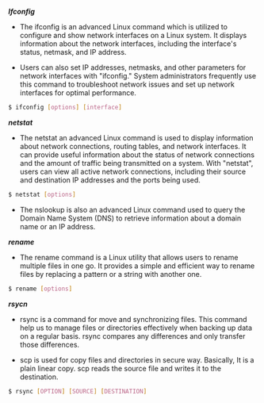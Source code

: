 ***Ifconfig***

- The ifconfig is an advanced Linux command which is utilized to configure and show network interfaces on a Linux system. It displays information about the network interfaces, including the interface's status, netmask, and IP address.

- Users can also set IP addresses, netmasks, and other parameters for network interfaces with "ifconfig." System administrators frequently use this command to troubleshoot network issues and set up network interfaces for optimal performance.

```sh
$ ifconfig [options] [interface]
```

***netstat***

- The netstat an advanced Linux command is used to display information about network connections, routing tables, and network interfaces. It can provide useful information about the status of network connections and the amount of traffic being transmitted on a system. With "netstat", users can view all active network connections, including their source and destination IP addresses and the ports being used.

```sh
$ netstat [options]
```

- The nslookup is also an advanced Linux command used to query the Domain Name System (DNS) to retrieve information about a domain name or an IP address.


***rename***

- The rename command is a Linux utility that allows users to rename multiple files in one go. It provides a simple and efficient way to rename files by replacing a pattern or a string with another one. 

```sh
$ rename [options]
```


***rsycn***

- rsync is a command for move and synchronizing files. This command help us to manage files or directories effectively when backing up data on a regular basis. rsync compares any differences and only transfer those differences.

- scp is used for copy files and directories in secure way. Basically, It is a plain linear copy. scp reads the source file and writes it to the destination.

```sh
$ rsync [OPTION] [SOURCE] [DESTINATION]
```




